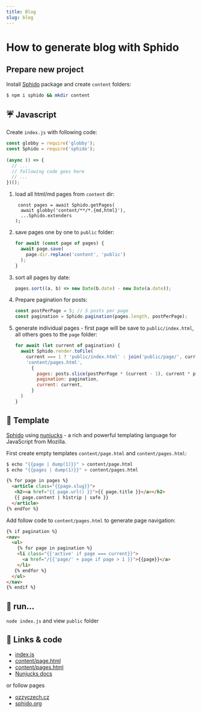 ```yaml
---
title: Blog
slug: blog
---
```


# How to generate blog with Sphido

## Prepare new project

Install [Sphido](https://www.npmjs.com/package/sphido) package and create `content` folders:  

```bash
$ npm i sphido && mkdir content
```

## ☔️ Javascript

Create `index.js` with following code:

```javascript
const globby = require('globby');
const Sphido = require('sphido');
  
(async () => {
  // ...
  // following code goes here
  // ...
})();  	  
```

1. load all html/md pages from `content` dir: 

   ```
    const pages = await Sphido.getPages(
     await globby('content/**/*.{md,html}'),
     ...Sphido.extenders
   );
   ```

2. save pages one by one to `public` folder:
   
   ```javascript
   for await (const page of pages) {
     await page.save(
       page.dir.replace('content', 'public')    
     );
   }
   ```

3. sort all pages by date:

   ```javascript       
   pages.sort((a, b) => new Date(b.date) - new Date(a.date));
   ```

4. Prepare pagination for posts: 
 
   ```javascript
   const postPerPage = 5; // 5 posts per page
   const pagination = Sphido.pagination(pages.length, postPerPage);
   ```

5. generate individual pages - first page will be save to `public/index.html`, all others goes to the `page` folder:

   ```javascript
   for await (let current of pagination) {
     await Sphido.render.toFile(    
       current === 1 ? 'public/index.html' : join('public/page/', current.toString(), 'index.html'),
       'content/pages.html',
         {
           pages: posts.slice(postPerPage * (current - 1), current * postPerPage),
           pagination: pagination,
           current: current,
         }
     )
   }
   ``` 

## 💄 Template

[Sphido](https://sphido.org) using [nunjucks](https://mozilla.github.io/nunjucks/) - a rich and powerful templating language for JavaScript from Mozilla.

First create empty templates `content/page.html` and `content/pages.html`:

```bash
$ echo "{{page | dump(1)}}" > content/page.html 
$ echo "{{pages | dump(1)}}" > content/pages.html
``` 


```html
{% for page in pages %}
  <article class="{{page.slug}}">
   <h2><a href="{{ page.url() }}">{{ page.title }}</a></h2>
   {{ page.content | h1strip | safe }}
  </article>
{% endfor %}
```

Add follow code to `content/pages.html` to generate page navigation:
 
```html
{% if pagination %}
<nav>
  <ul>
    {% for page in pagination %}
    <li class="{{'active' if page === current}}">
      <a href="/{{'page/' + page if page > 1 }}">{{page}}</a>
    </li>
   {% endfor %}
  </ul>
</nav>
{% endif %}

```

## 🦄 run... 

`node index.js` and view `public` folder

## 🔗 Links &amp; code

* [index.js](https://github.com/OzzyCzech/ozzyczech.cz/blob/master/index.js)
* [content/page.html](https://github.com/OzzyCzech/ozzyczech.cz/blob/master/theme/page.html)
* [content/pages.html](https://github.com/OzzyCzech/ozzyczech.cz/blob/master/theme/pages.html)
* [Nunjucks docs](https://mozilla.github.io/nunjucks/templating.html)

or follow pages 

* [ozzyczech.cz](https://github.com/OzzyCzech/ozzyczech.cz/)
* [sphido.org](https://github.com/sphido/sphido.org)

